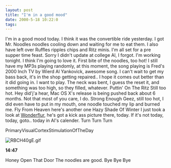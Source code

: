 ```yaml
---
layout: post
title: "I'm in a good mood"
date: 2000-5-18 10:22:0
tags: 
---
```


I'm in a good mood today. I think it was the convertible ride yesterday. I got Mr. Noodles noodles cooling down and waiting for me to eat them. I also have left over Ruffles ripples chips and Ritz minis. I'm all set for a pre supper time feast. Sorry I didn't update at college Al, I forgot. I'm working tonight. I think I'm going to love it. First bite of the noodles, too hot! I still have my MP3s playing randomly, at this moment, the song playing is Fred's 2000 Inch TV by Wierd Al Yankovick, awesome song. I can't wait to get my bass back, it's in the shop getting repaired.. I hope it comes out better than it did going in. I want to play. The neck was bent, I guess the reset it, and something was too high, so they filled, whatever. Puttin' On The Ritz Still too hot. Hey did'j'a hear, Mac OS X's release is being pushed back about 6 months. Not that most of you care, I do. Strong Enough Geez, still too hot, I did even have to put in my mouth, one noodle touched my lip and burned me. Fly From Heaven here's another one Hazy Shade Of Winter I just took a look at [Wonderflur][1], he's got a kick ass picture there, today. If it's not today, today, goto.. today in Al's calender. Turn Turn Turn






PrimaryVisualCortexStimulationOfTheDay



![RBCH40gE.gif][2]








**14:47**

Honey Open That Door The noodles are good. Bye Bye Bye




   [1]: http://www.geocities.com/wonderflur/
   [2]: http://1.bp.blogspot.com/-xdGafDYEcZY/Tn0P8U2l23I/AAAAAAAAAMM/QycnYxVUTL4/s1600/RBCH40gE.gif
